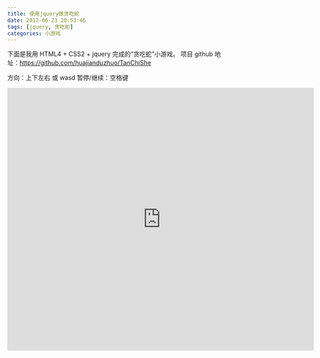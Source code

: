 ```yaml
---
title: 使用jquery做贪吃蛇
date: 2017-06-23 20:53:46
tags: [jquery, 贪吃蛇]
categories: 小游戏
---
```


下面是我用 HTML4 + CSS2 + jquery 完成的“贪吃蛇”小游戏。
项目 github 地址：https://github.com/huajianduzhuo/TanChiShe

<!--more-->
方向：上下左右 或 wasd
暂停/继续：空格键


<iframe style="width:700px; height:600px; border: 0; " src="http://mengyujing.com/TanChiShe/index.html"></iframe>
